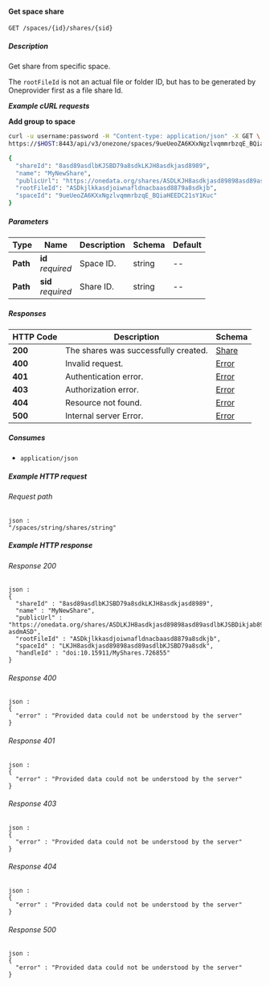 
<a name="get_space_share"></a>
#### Get space share
```
GET /spaces/{id}/shares/{sid}
```


##### Description
Get share from specific space.

The `rootFileId` is not an actual file or folder ID, but
has to be generated by Oneprovider first as a file share Id.

***Example cURL requests***

**Add group to space**
```bash
curl -u username:password -H "Content-type: application/json" -X GET \
https://$HOST:8443/api/v3/onezone/spaces/9ueUeoZA6KXxNgzlvqmmrbzqE_BQiaHEEDC21sY1Kuc/shares/A6KXxNgzlvqmmrbzqE_BQiammrbzqE_BQiaHEE

{
  "shareId": "8asd89asdlbKJSBD79a8sdkLKJH8asdkjasd8989",
  "name": "MyNewShare",
  "publicUrl": "https://onedata.org/shares/ASDLKJH8asdkjasd89898asd89asdlbKJSBDikjab89-asdmASD",
  "rootFileId": "ASDkjlkkasdjoiwnafldnacbaasd8879a8sdkjb",
  "spaceId": "9ueUeoZA6KXxNgzlvqmmrbzqE_BQiaHEEDC21sY1Kuc"
}
```


##### Parameters

|Type|Name|Description|Schema|Default|
|---|---|---|---|---|
|**Path**|**id**  <br>*required*|Space ID.|string|--|
|**Path**|**sid**  <br>*required*|Share ID.|string|--|


##### Responses

|HTTP Code|Description|Schema|
|---|---|---|
|**200**|The shares was successfully created.|[Share](../definitions/Share.md#share)|
|**400**|Invalid request.|[Error](../definitions/Error.md#error)|
|**401**|Authentication error.|[Error](../definitions/Error.md#error)|
|**403**|Authorization error.|[Error](../definitions/Error.md#error)|
|**404**|Resource not found.|[Error](../definitions/Error.md#error)|
|**500**|Internal server Error.|[Error](../definitions/Error.md#error)|


##### Consumes

* `application/json`


##### Example HTTP request

###### Request path
```
json :
"/spaces/string/shares/string"
```


##### Example HTTP response

###### Response 200
```
json :
{
  "shareId" : "8asd89asdlbKJSBD79a8sdkLKJH8asdkjasd8989",
  "name" : "MyNewShare",
  "publicUrl" : "https://onedata.org/shares/ASDLKJH8asdkjasd89898asd89asdlbKJSBDikjab89-asdmASD",
  "rootFileId" : "ASDkjlkkasdjoiwnafldnacbaasd8879a8sdkjb",
  "spaceId" : "LKJH8asdkjasd89898asd89asdlbKJSBD79a8sdk",
  "handleId" : "doi:10.15911/MyShares.726855"
}
```


###### Response 400
```
json :
{
  "error" : "Provided data could not be understood by the server"
}
```


###### Response 401
```
json :
{
  "error" : "Provided data could not be understood by the server"
}
```


###### Response 403
```
json :
{
  "error" : "Provided data could not be understood by the server"
}
```


###### Response 404
```
json :
{
  "error" : "Provided data could not be understood by the server"
}
```


###### Response 500
```
json :
{
  "error" : "Provided data could not be understood by the server"
}
```




